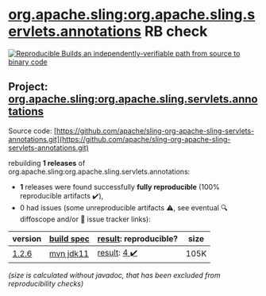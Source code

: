 [org.apache.sling:org.apache.sling.servlets.annotations](https://central.sonatype.com/artifact/org.apache.sling/org.apache.sling.servlets.annotations/1.2.6/versions) RB check
=======

[![Reproducible Builds](https://reproducible-builds.org/images/logos/rb.svg) an independently-verifiable path from source to binary code](https://reproducible-builds.org/)

## Project: [org.apache.sling:org.apache.sling.servlets.annotations](https://central.sonatype.com/artifact/org.apache.sling/org.apache.sling.servlets.annotations/1.2.6/versions)

Source code: [https://github.com/apache/sling-org-apache-sling-servlets-annotations.git](https://github.com/apache/sling-org-apache-sling-servlets-annotations.git)

rebuilding **1 releases** of org.apache.sling:org.apache.sling.servlets.annotations:
- **1** releases were found successfully **fully reproducible** (100% reproducible artifacts :heavy_check_mark:),
- 0 had issues (some unreproducible artifacts :warning:, see eventual :mag: diffoscope and/or :memo: issue tracker links):

| version | [build spec](/BUILDSPEC.md) | [result](https://reproducible-builds.org/docs/jvm/): reproducible? | size |
| -- | --------- | ------ | -- |
| [1.2.6](https://central.sonatype.com/artifact/org.apache.sling/org.apache.sling.servlets.annotations/1.2.6/pom) | [mvn jdk11](org.apache.sling.servlets.annotations-1.2.6.buildspec) | [result](org.apache.sling.servlets.annotations-1.2.6.buildinfo): [4 :heavy_check_mark: ](org.apache.sling.servlets.annotations-1.2.6.buildcompare) | 105K |

<i>(size is calculated without javadoc, that has been excluded from reproducibility checks)</i>
